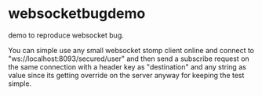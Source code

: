 # websocketbugdemo
demo to reproduce websocket bug.

You can simple use any small websocket stomp client online and connect to "ws://localhost:8093/secured/user"
and then send a subscribe request on the same connection with a header key as "destination" and any string as value since its getting override on the server anyway for keeping the test simple.
